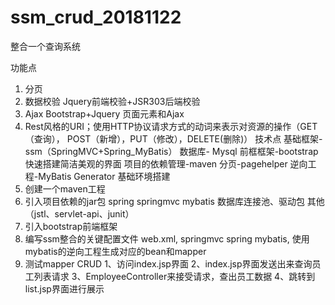 # ssm_crud_20181122



整合一个查询系统 

功能点
1. 分页
2. 数据校验
Jquery前端校验+JSR303后端校验
3. Ajax
Bootstrap+Jquery 页面元素和Ajax
4. Rest风格的URI；使用HTTP协议请求方式的动词来表示对资源的操作（GET（查询）， POST（新增），PUT（修改），DELETE(删除)）
技术点
基础框架-ssm（SpringMVC+Spring_MyBatis）
数据库- Mysql
前框框架-bootstrap快速搭建简洁美观的界面
项目的依赖管理-maven
分页-pagehelper
逆向工程-MyBatis Generator
基础环境搭建
1. 创建一个maven工程
2. 引入项目依赖的jar包
spring
springmvc
mybatis
数据库连接池、驱动包
其他（jstl、servlet-api、junit）
3. 引入bootstrap前端框架
4. 编写ssm整合的关键配置文件
web.xml, springmvc spring mybatis, 使用mybatis的逆向工程生成对应的bean和mapper
5. 测试mapper
CRUD
1、访问index.jsp界面
2、index.jsp界面发送出来查询员工列表请求
3、EmployeeController来接受请求，查出员工数据
4、跳转到list.jsp界面进行展示
